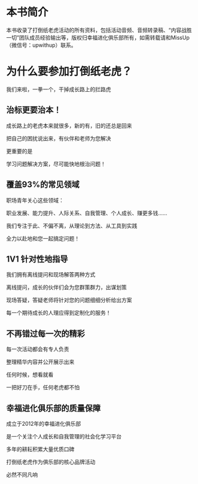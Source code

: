 
# 本书简介


本书收录了打倒纸老虎活动的所有资料，包括活动音频、音频转录稿、“内容战胜一切”团队成员经验输出等，版权归幸福进化俱乐部所有，如需转载请和MissUp（微信号：upwithup）联系。





# 为什么要参加打倒纸老虎？

我们来啦，一拳一个，干掉成长路上的拦路虎



## 治标更要治本！

成长路上的老虎本来就很多，新的有，旧的还总是回来

把自己的困扰说出来，有伙伴和老师为您解决

更重要的是

学习问题解决方案，尽可能快地根治问题！



## 覆盖93%的常见领域

职场青年关心这些领域：

职业发展、能力提升、人际关系、自我管理、个人成长、赚更多钱……

我们专注于此、不偏不离，从理论到方法、从工具到实践

全力以赴地和您一起搞定问题！



## 1V1 针对性地指导

我们拥有离线提问和现场解答两种方式

离线提问，成长的伙伴们会为您群策群力，出谋划策

现场答疑，答疑老师将针对您的问题细细分析给出方案

每一个期待成长的人理应得到定制化的服务！

## 不再错过每一次的精彩

每一次活动都会有专人负责

整理精华内容并公开展示出来

任何时候，想看就看

一把好刀在手，任何老虎都不怕


## 幸福进化俱乐部的质量保障

成立于2012年的幸福进化俱乐部

是一个关注个人成长和自我管理的社会化学习平台

多年的耕耘积累大量优质口碑

打倒纸老虎作为俱乐部的核心品牌活动

必然不同凡响



